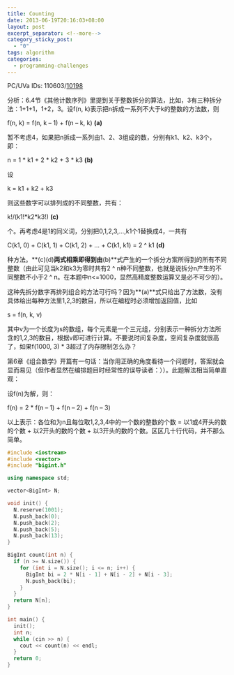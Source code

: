 ```yaml
---
title: Counting
date: 2013-06-19T20:16:03+08:00
layout: post
excerpt_separator: <!--more-->
category_sticky_post:
  - "0"
tags: algorithm
categories:
  - programming-challenges
---
```

PC/UVa IDs: 110603/<a href="http://uva.onlinejudge.org/index.php?option=com_onlinejudge&#038;Itemid=8&#038;page=show_problem&#038;problem=1139" target="_blank">10198</a>

分析：6.4节《其他计数序列》里提到关于整数拆分的算法，比如，3有三种拆分法：1+1+1，1+2，3。设f(n, k)表示把n拆成一系列不大于k的整数的方法数，则
  
f(n, k) = f(n, k &#8211; 1) + f(n &#8211; k, k) **(a)**
  
暂不考虑4，如果把n拆成一系列由1、2、3组成的数，分别有k1、k2、k3个，即：
  
n = 1 \* k1 + 2 \* k2 + 3 * k3 **(b)**
  
设
  
k = k1 + k2 + k3
  
则这些数字可以排列成的不同整数，共有：　<!--more-->


  
k!/(k1!\*k2\*k3!) **(c)**
  
个。再考虑4是1的同义词，分别把0,1,2,3,&#8230;,k1个1替换成4，一共有
  
C(k1, 0) + C(k1, 1) + C(k1, 2) + &#8230; + C(k1, k1) = 2 ^ k1 **(d)**
  
种方法。**(c)(d)**两式相乘即得到由**(b)**式产生的一个拆分方案所得到的所有不同整数（由此可见当k2和k3为零时共有2 ^ n种不同整数，也就是说拆分n产生的不同整数不小于2 ^ n。在本题中n<=1000，显然高精度整数运算又是必不可少的）。
      
这种先拆分数字再排列组合的方法可行吗？因为**(a)**式只给出了方法数，没有具体给出每种方法里1,2,3的数目，所以在编程时必须增加返回值，比如
  
s = f(n, k, v)
  
其中v为一个长度为s的数组，每个元素是一个三元组，分别表示一种拆分方法所含的1,2,3的数目，根据v即可进行计算。不要说时间复杂度，空间复杂度就很高了，如果f(1000, 3) * 3超过了内存限制怎么办？
      
第6章《组合数学》开篇有一句话：当你用正确的角度看待一个问题时，答案就会显而易见（但作者显然在编排题目时经常性的误导读者：））。此题解法相当简单直观：
  
设f(n)为解，则：
  
f(n) = 2 * f(n &#8211; 1) + f(n &#8211; 2) + f(n &#8211; 3)
  
以上表示：各位和为n且每位取1,2,3,4中的一个数的整数的个数 = 以1或4开头的数的个数 + 以2开头的数的个数 + 以3开头的数的个数。区区几十行代码，并不那么简单。

```cpp
#include <iostream>
#include <vector>
#include "bigint.h"

using namespace std;

vector<BigInt> N;

void init() {
  N.reserve(1001);
  N.push_back(0);
  N.push_back(2);
  N.push_back(5);
  N.push_back(13);
}

BigInt count(int n) {
  if (n >= N.size()) {
    for (int i = N.size(); i <= n; i++) {
      BigInt bi = 2 * N[i - 1] + N[i - 2] + N[i - 3];
      N.push_back(bi);
    }
  }
  return N[n];
}

int main() {
  init();
  int n;
  while (cin >> n) {
    cout << count(n) << endl;
  }
  return 0;
}
```

